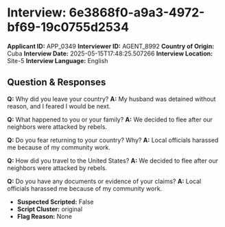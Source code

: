 # Interview: 6e3868f0-a9a3-4972-bf69-19c0755d2534
**Applicant ID:** APP_0349
**Interviewer ID:** AGENT_8992
**Country of Origin:** Cuba
**Interview Date:** 2025-05-15T17:48:25.507266
**Interview Location:** Site-5
**Interview Language:** English

## Question & Responses

**Q:** Why did you leave your country?
**A:** My husband was detained without reason, and I feared I would be next.

**Q:** What happened to you or your family?
**A:** We decided to flee after our neighbors were attacked by rebels.

**Q:** Do you fear returning to your country? Why?
**A:** Local officials harassed me because of my community work.

**Q:** How did you travel to the United States?
**A:** We decided to flee after our neighbors were attacked by rebels.

**Q:** Do you have any documents or evidence of your claims?
**A:** Local officials harassed me because of my community work.

- **Suspected Scripted:** False
- **Script Cluster:** original
- **Flag Reason:** None